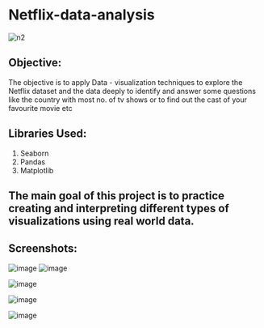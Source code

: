 # Netflix-data-analysis
![n2](https://user-images.githubusercontent.com/28493517/128547396-29621342-1503-41a1-bcdc-59b5fdc56675.jpg)



## Objective:
The objective is to apply Data - visualization techniques to explore the Netflix dataset and the data deeply to identify and answer some questions like the country with most no. of tv shows or to find out the cast of your favourite movie etc

## Libraries Used:
1. Seaborn
2. Pandas
3. Matplotlib

## The main goal of this project is to practice creating and interpreting different types of visualizations using real world data.

## Screenshots:
![image](https://user-images.githubusercontent.com/28493517/128546445-9d22b372-2e48-4af4-8e0e-e7dac394cea3.png)
![image](https://user-images.githubusercontent.com/28493517/128546492-d0af0455-aad0-4ca3-9577-a56ed9059c16.png)

![image](https://user-images.githubusercontent.com/28493517/128546648-031cf09b-62ac-4048-ab12-2c0c4c05d1e6.png)

![image](https://user-images.githubusercontent.com/28493517/128546690-b106c112-c44e-4135-aea7-4d7cbada2041.png)

![image](https://user-images.githubusercontent.com/28493517/128546814-f3013b04-df5d-446e-954f-3223e79ba0b8.png)





